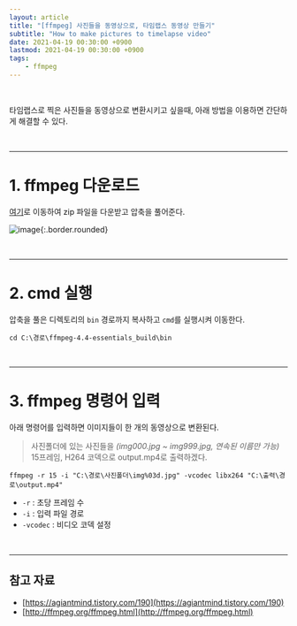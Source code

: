 ```yaml
---
layout: article
title: "[ffmpeg] 사진들을 동영상으로, 타임랩스 동영상 만들기"
subtitle: "How to make pictures to timelapse video"
date: 2021-04-19 00:30:00 +0900
lastmod: 2021-04-19 00:30:00 +0900
tags: 
    - ffmpeg
---
```


<br>

타임랩스로 찍은 사진들을 동영상으로 변환시키고 싶을때, 아래 방법을 이용하면 간단하게 해결할 수 있다.

<br>

---

# 1. ffmpeg 다운로드

[여기](https://www.gyan.dev/ffmpeg/builds/)로 이동하여 zip 파일을 다운받고 압축을 풀어준다.

![image](https://user-images.githubusercontent.com/59393359/115149806-b9f53b00-a0a0-11eb-9716-e57afbb9912c.png){:.border.rounded}

<br>

---

# 2. cmd 실행

압축을 풀은 디렉토리의 `bin` 경로까지 복사하고 `cmd`를 실행시켜 이동한다.

```
cd C:\경로\ffmpeg-4.4-essentials_build\bin
```

<br>

---

# 3. ffmpeg 명령어 입력

아래 명령어를 입력하면 이미지들이 한 개의 동영상으로 변환된다.

> 사진폴더에 있는 사진들을 *(img000.jpg ~ img999.jpg, 연속된 이름만 가능)* 15프레임, H264 코덱으로 output.mp4로 출력하겠다.

```
ffmpeg -r 15 -i "C:\경로\사진폴더\img%03d.jpg" -vcodec libx264 "C:\출력\경로\output.mp4"
```

- `-r` : 초당 프레임 수
- `-i` : 입력 파일 경로
- `-vcodec` : 비디오 코덱 설정

<br>

---

## 참고 자료

- [https://agiantmind.tistory.com/190](https://agiantmind.tistory.com/190)
- [http://ffmpeg.org/ffmpeg.html](http://ffmpeg.org/ffmpeg.html)

<br><br><br><br>